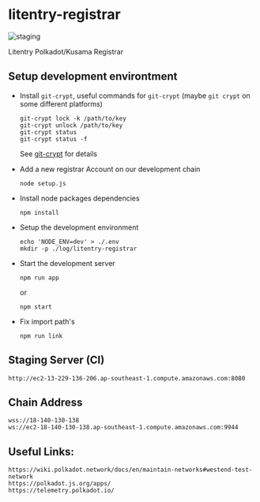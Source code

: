 # litentry-registrar
![staging](https://github.com/litentry/litentry-registrar/workflows/staging/badge.svg)

Litentry Polkadot/Kusama Registrar

## Setup development environtment

- Install `git-crypt`, useful commands for `git-crypt` (maybe `git crypt` on some different platforms)

    ```
    git-crypt lock -k /path/to/key
    git-crypt unlock /path/to/key
    git-crypt status
    git-crypt status -f
    ```

    See [git-crypt](https://github.com/AGWA/git-crypt) for details
- Add a new registrar Account on our development chain

   ```
   node setup.js
   ```

- Install node packages dependencies

    ```
    npm install
    ```

- Setup the development environment

    ```
    echo 'NODE_ENV=dev' > ./.env
    mkdir -p ./log/litentry-registrar
    ```

- Start the development server

    ```
    npm run app
    ```
    or

    ```
    npm start
    ```

- Fix import path's
  ```
  npm run link
  ```


## Staging Server (CI)

```
http://ec2-13-229-136-206.ap-southeast-1.compute.amazonaws.com:8080
```

## Chain Address
```
wss://18-140-130-138
ws://ec2-18-140-130-138.ap-southeast-1.compute.amazonaws.com:9944
```

## Useful Links:

```
https://wiki.polkadot.network/docs/en/maintain-networks#westend-test-network
https://polkadot.js.org/apps/
https://telemetry.polkadot.io/
```
